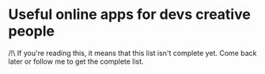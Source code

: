 # Useful online apps for devs creative people
/!\ If you're reading this, it means that this list isn't complete yet. Come back later or follow me to get the complete list.
